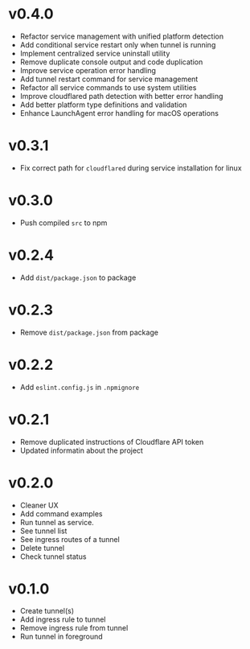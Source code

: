 # v0.4.0
- Refactor service management with unified platform detection
- Add conditional service restart only when tunnel is running
- Implement centralized service uninstall utility
- Remove duplicate console output and code duplication
- Improve service operation error handling
- Add tunnel restart command for service management
- Refactor all service commands to use system utilities
- Improve cloudflared path detection with better error handling
- Add better platform type definitions and validation
- Enhance LaunchAgent error handling for macOS operations

# v0.3.1
- Fix correct path for `cloudflared` during service installation for linux

# v0.3.0
- Push compiled `src` to npm

# v0.2.4
- Add `dist/package.json` to package

# v0.2.3
- Remove `dist/package.json` from package

# v0.2.2
- Add `eslint.config.js` in `.npmignore`

# v0.2.1
- Remove duplicated instructions of Cloudflare API token
- Updated informatin about the project

# v0.2.0

- Cleaner UX
- Add command examples
- Run tunnel as service.
- See tunnel list
- See ingress routes of a tunnel
- Delete tunnel
- Check tunnel status

# v0.1.0

- Create tunnel(s)
- Add ingress rule to tunnel
- Remove ingress rule from tunnel
- Run tunnel in foreground
